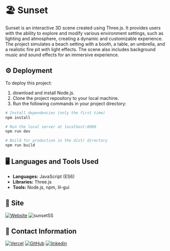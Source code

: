 
# 🏖️ Sunset 

Sunset is an interactive 3D scene created using Three.js. It provides users with the ability to explore and modify various environment settings, such as lighting and atmosphere, creating a dynamic and customizable experience. The project simulates a beach setting with a booth, a table, an umbrella, and a realistic fire pit with light effects. The scene also includes background music and sound effects for an immersive experience.


## ⚙️ Deployment 

To deploy this project:
1. download and install Node.js.
2. Clone the project repository to your local machine.
3. Run the following commands in your project directory:

```bash
# Install dependencies (only the first time)
npm install

# Run the local server at localhost:8080
npm run dev

# Build for production in the dist/ directory
npm run build
```

## 🖥️ Languages and Tools Used
- **Languages:** JavaScript (ES6)
- **Libraries:** Three.js
- **Tools:** Node.js, npm, lil-gui

## 📍 Site
[![Website](https://img.shields.io/badge/Sunset%20-%20orange)](https://sunset-nine.vercel.app/)
![sunsetSS](https://github.com/user-attachments/assets/727736ef-c65d-4f6d-b615-5ccd5b6fb90c)

## 🔗 Contact Information

[![Vercel](https://img.shields.io/badge/Vercel-black?logo=vercel)](https://vercel.com/valen-r-s)
[![GitHub](https://img.shields.io/badge/GitHub-purple?logo=github)](https://github.com/Valen-r-s)
[![linkedin](https://img.shields.io/badge/LinkedIn-blue?logo=LinkedIn)](https://www.linkedin.com/in/valentina-restrepo-0389812a2/)
